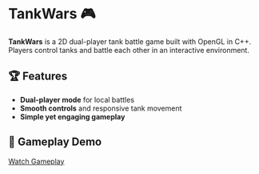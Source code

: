 # TankWars 🎮  

**TankWars** is a 2D dual-player tank battle game built with OpenGL in C++. Players control tanks and battle each other in an interactive environment.  

## 🏆 Features  
- **Dual-player mode** for local battles  
- **Smooth controls** and responsive tank movement  
- **Simple yet engaging gameplay**  

## 🎥 Gameplay Demo
[Watch Gameplay](Tank-Wars-demo.mp4)
